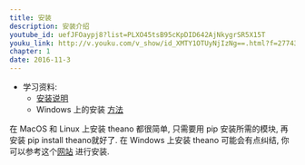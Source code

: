 ```yaml
---
title: 安装
description: 安装介绍
youtube_id: uefJFOaypj8?list=PLXO45tsB95cKpDID642AjNkygrSR5X15T
youku_link: http://v.youku.com/v_show/id_XMTY1OTUyNjIzNg==.html?f=27743371&o=1
chapter: 1
date: 2016-11-3
---
```

* 学习资料:
  * [安装说明](https://github.com/MorvanZhou/tutorials/blob/master/theanoTUT/theano2_install.py)
  * Windows 上的安装 [方法](http://deeplearning.net/software/theano/install_windows.html#install-windows)

在 MacOS 和 Linux 上安装 theano 都很简单,
只需要用 pip 安装所需的模块,
再安装 pip install theano就好了.
在 Windows 上安装 theano 可能会有点纠结,
你可以参考这个[网站](http://deeplearning.net/software/theano/install_windows.html#install-windows)
进行安装.